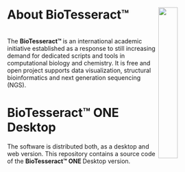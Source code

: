# About BioTesseract™  <img src="https://cloud.githubusercontent.com/assets/17867916/17073889/52aeca5e-5075-11e6-92a2-34884bd72d8c.png" width="30%" align="right"/>

</br>
The <b>BioTesseract™ </b> is an international academic initiative established as a response to still increasing demand for dedicated scripts and tools in computational biology and chemistry. It is free and open project supports data visualization, structural bioinformatics and next generation sequencing (NGS).

# BioTesseract™ ONE Desktop
The software is distributed both, as a desktop and web version. This repository contains a source code of the <b>BioTesseract™ ONE </b>Desktop version.  
